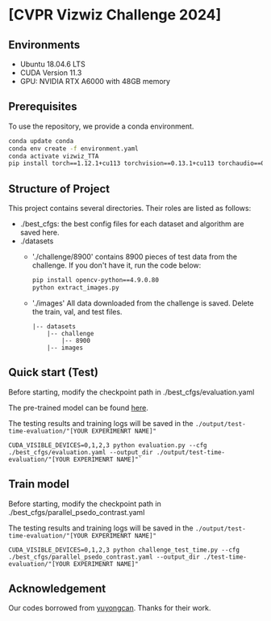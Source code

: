 # [CVPR Vizwiz Challenge 2024]
## Environments
+ Ubuntu 18.04.6 LTS
+ CUDA Version 11.3
+ GPU: NVIDIA RTX A6000 with 48GB memory

## Prerequisites

To use the repository, we provide a conda environment.

```bash
conda update conda
conda env create -f environment.yaml
conda activate vizwiz_TTA
pip install torch==1.12.1+cu113 torchvision==0.13.1+cu113 torchaudio==0.12.1 --extra-index-url https://download.pytorch.org/whl/cu113
```

## Structure of Project

This project contains several directories. Their roles are listed as follows:
+ ./best_cfgs: the best config files for each dataset and algorithm are saved here.
+ ./datasets
  - './challenge/8900' contains 8900 pieces of test data from the challenge. If you don't have it, run the code below:
    ```bash
    pip install opencv-python==4.9.0.80
    python extract_images.py
    ```
  - './images' All data downloaded from the challenge is saved. Delete the train, val, and test files.
    
  	    |-- datasets 
  	        |-- challenge
                |-- 8900
            |-- images

  
## Quick start (Test)

Before starting, modify the checkpoint path in ./best_cfgs/evaluation.yaml

The pre-trained model can be found [here](https://drive.google.com/drive/folders/1UFVLyONwlqJpWE6hEw7Kqqxw2GdBo43m).

The testing results and training logs will be saved in the `./output/test-time-evaluation/"[YOUR EXPERIMENRT NAME]"`

    CUDA_VISIBLE_DEVICES=0,1,2,3 python evaluation.py --cfg ./best_cfgs/evaluation.yaml --output_dir ./output/test-time-evaluation/"[YOUR EXPERIMENRT NAME]"`

## Train model

Before starting, modify the checkpoint path in ./best_cfgs/parallel_psedo_contrast.yaml

The testing results and training logs will be saved in the `./output/test-time-evaluation/"[YOUR EXPERIMENRT NAME]"`

    CUDA_VISIBLE_DEVICES=0,1,2,3 python challenge_test_time.py --cfg ./best_cfgs/parallel_psedo_contrast.yaml --output_dir ./test-time-evaluation/"[YOUR EXPERIMENRT NAME]"

## Acknowledgement

Our codes borrowed from [yuyongcan](https://github.com/yuyongcan/Benchmark-TTA). Thanks for their work.


